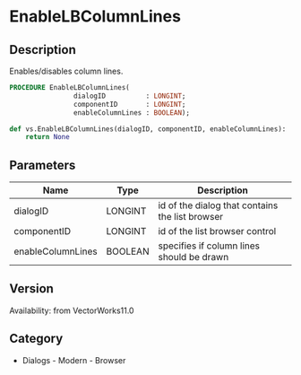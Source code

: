 # EnableLBColumnLines

## Description
Enables/disables column lines.

```pascal
PROCEDURE EnableLBColumnLines(
				dialogID          : LONGINT;
				componentID       : LONGINT;
				enableColumnLines : BOOLEAN);
```

```python
def vs.EnableLBColumnLines(dialogID, componentID, enableColumnLines):
    return None
```

## Parameters
|Name|Type|Description|
|---|---|---|
|dialogID|LONGINT|id of the dialog that contains the list browser|
|componentID|LONGINT|id of the list browser control|
|enableColumnLines|BOOLEAN|specifies if column lines should be drawn|

## Version
Availability: from VectorWorks11.0

## Category
* Dialogs - Modern - Browser


